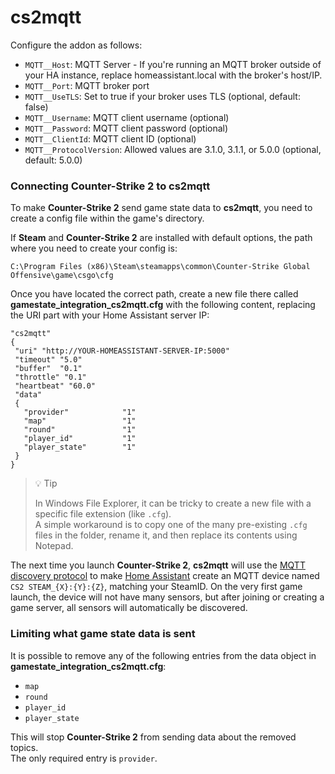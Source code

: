 # cs2mqtt

Configure the addon as follows:

-   `MQTT__Host`: MQTT Server - If you're running an MQTT broker outside of your HA instance, replace homeassistant.local with the broker's host/IP.
-   `MQTT__Port`: MQTT broker port
-   `MQTT__UseTLS`: Set to true if your broker uses TLS (optional, default: false)
-   `MQTT__Username`: MQTT client username (optional)
-   `MQTT__Password`: MQTT client password (optional)
-   `MQTT__ClientId`: MQTT client ID (optional)
-   `MQTT__ProtocolVersion`: Allowed values are 3.1.0, 3.1.1, or 5.0.0 (optional, default: 5.0.0)

### Connecting **Counter-Strike 2** to **cs2mqtt**

To make **Counter-Strike 2** send game state data to **cs2mqtt**, you need to create a config file within the game's directory.

If **Steam** and **Counter-Strike 2** are installed with default options, the path where you need to create your config is:

```
C:\Program Files (x86)\Steam\steamapps\common\Counter-Strike Global Offensive\game\csgo\cfg
```

Once you have located the correct path, create a new file there called **gamestate_integration_cs2mqtt.cfg** with the following content, replacing the URI part with your Home Assistant server IP:

```
"cs2mqtt"
{
 "uri" "http://YOUR-HOMEASSISTANT-SERVER-IP:5000"
 "timeout" "5.0"
 "buffer"  "0.1"
 "throttle" "0.1"
 "heartbeat" "60.0"
 "data"
 {
   "provider"            "1"
   "map"                 "1"
   "round"               "1"
   "player_id"           "1"
   "player_state"        "1"
 }
}
```

> 💡 Tip
>
> In Windows File Explorer, it can be tricky to create a new file with a specific file extension (like `.cfg`).  
> A simple workaround is to copy one of the many pre-existing `.cfg` files in the folder, rename it, and then replace its contents using Notepad.

The next time you launch **Counter-Strike 2**, **cs2mqtt** will use the [MQTT discovery protocol](https://www.home-assistant.io/integrations/mqtt/#mqtt-discovery) to make [Home Assistant](https://www.home-assistant.io/) create an MQTT device named `CS2 STEAM_{X}:{Y}:{Z}`, matching your SteamID. On the very first game launch, the device will not have many sensors, but after joining or creating a game server, all sensors will automatically be discovered.

### Limiting what game state data is sent

It is possible to remove any of the following entries from the data object in **gamestate_integration_cs2mqtt.cfg**:

-   `map`
-   `round`
-   `player_id`
-   `player_state`

This will stop **Counter-Strike 2** from sending data about the removed topics.  
The only required entry is `provider`.
